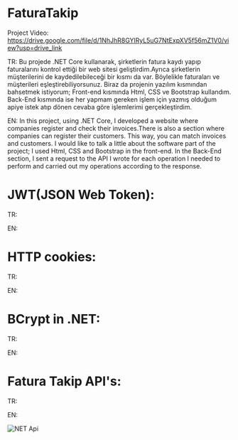 # FaturaTakip

Project Video: https://drive.google.com/file/d/1NhJhR8GYlRyL5uG7NtExpXV5f56mZ1V0/view?usp=drive_link

TR: Bu projede .NET Core kullanarak, şirketlerin fatura kaydı yapıp faturalarını kontrol ettiği bir web sitesi geliştirdim.Ayrıca şirketlerin müşterilerini de kaydedilebileceği bir kısmı da var. Böylelikle faturaları ve müşterileri eşleştirebiliyorsunuz.
Biraz da projenin yazılım kısmından bahsetmek istiyorum; Front-end kısmında Html, CSS ve Bootstrap kullandım. Back-End kısmında ise her yapmam gereken işlem için yazmış olduğum apiye istek atıp dönen cevaba göre işlemlerimi gerçekleştirdim.

EN: In this project, using .NET Core, I developed a website where companies register and check their invoices.There is also a section where companies can register their customers. This way, you can match invoices and customers.
I would like to talk a little about the software part of the project; I used Html, CSS and Bootstrap in the front-end. In the Back-End section, I sent a request to the API I wrote for each operation I needed to perform and carried out my operations according to the response.
# JWT(JSON Web Token):
TR:

EN:
# HTTP cookies:
TR:

EN:
# BCrypt in .NET:
TR:

EN:
# Fatura Takip API's:
TR:

EN:

![NET Api](https://github.com/Kurtulusozturk/FaturaTakip/assets/92689191/6549d7b6-3557-467f-a6ae-1fc10e8980c0)
